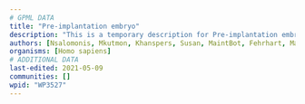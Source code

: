 ```yaml
---
# GPML DATA
title: "Pre-implantation embryo"
description: "This is a temporary description for Pre-implantation embryo"
authors: [Nsalomonis, Mkutmon, Khanspers, Susan, MaintBot, Fehrhart, Marvin M2, Eweitz]
organisms: [Homo sapiens]
# ADDITIONAL DATA
last-edited: 2021-05-09
communities: []
wpid: "WP3527"
---
```

